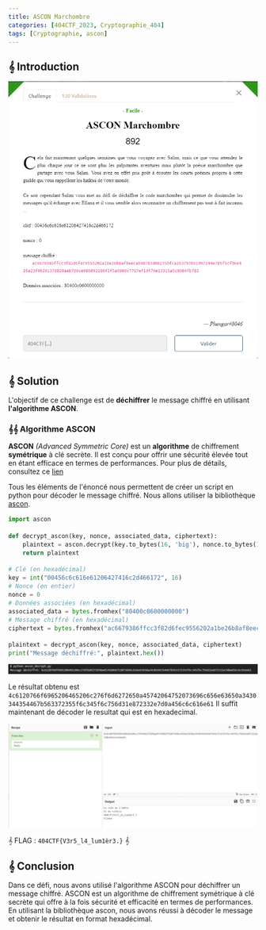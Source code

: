 ```yaml
---
title: ASCON Marchombre
categories: [404CTF_2023, Cryptographie_404]
tags: [Cryptographie, ascon]
---
```


## 𝄞 Introduction

![Intro](/assets/images/404CTF_2023/Cryptographie/Ascon_marchombre/intro.png)


## 𝄞 Solution

L'objectif de ce challenge est de **déchiffrer** le message chiffré en utilisant **l'algorithme ASCON**.

### 𝄞𝄞 Algorithme ASCON
**ASCON** *(Advanced Symmetric Core)* est un **algorithme** de chiffrement **symétrique** à clé secrète. Il est conçu pour offrir une sécurité élevée tout en étant efficace en termes de performances. Pour plus de détails, consultez ce [lien](https://en.wikipedia.org/wiki/Ascon_(cipher))

Tous les éléments de l'énoncé nous permettent de créer un script en python pour décoder le message chiffré. Nous allons utiliser la bibliothèque [ascon](https://pypi.org/project/ascon/).

```python
import ascon

def decrypt_ascon(key, nonce, associated_data, ciphertext):
    plaintext = ascon.decrypt(key.to_bytes(16, 'big'), nonce.to_bytes(16, 'big'), associated_data, ciphertext)
    return plaintext

# Clé (en hexadécimal)
key = int("00456c6c616e61206427416c2d466172", 16)
# Nonce (en entier)
nonce = 0
# Données associées (en hexadécimal)
associated_data = bytes.fromhex("80400c0600000000")
# Message chiffré (en hexadécimal)
ciphertext = bytes.fromhex("ac6679386ffcc3f82d6fec9556202a1be26b8af8eecab98783d08235bfca263793b61997244e785f5cf96e419a23f9b29137d820aab766ce986092180f1f5a690dc7767ef1df76e13315a5c8b04fb782")

plaintext = decrypt_ascon(key, nonce, associated_data, ciphertext)
print("Message déchiffré:", plaintext.hex())
```
![Decrypt](/assets/images/404CTF_2023/Cryptographie/Ascon_marchombre/decrypt.png)

Le résultat obtenu est  
`4c6120766f6965206465206c276f6d6272650a45742064752073696c656e63650a3430344354467b563372355f6c345f6c756d31e872332e7d0a456c6c616e61`
Il suffit maintenant de décoder le resultat qui est en hexadecimal.

![Flag](/assets/images/404CTF_2023/Cryptographie/Ascon_marchombre/flag.png)

𝄞 FLAG : `404CTF{V3r5_l4_lum1èr3.}` 𝄞

## 𝄞 Conclusion
Dans ce défi, nous avons utilisé l'algorithme ASCON pour déchiffrer un message chiffré. ASCON est un algorithme de chiffrement symétrique à clé secrète qui offre à la fois sécurité et efficacité en termes de performances. En utilisant la bibliothèque ascon, nous avons réussi à décoder le message et obtenir le résultat en format hexadécimal.